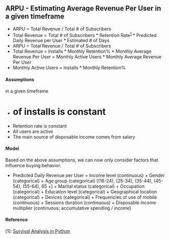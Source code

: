 ## ARPU - Estimating Average Revenue Per User in a given timeframe
- ARPU = Total Revenue / Total # of Subscribers
- Total Revenue = Total # of Subscribers * Retention Rate<sup>[1](#myfootnote1)</sup> * Predicted Daily Revenue per User * Estimated # of Days
- ARPU = Total Revenue / Total # of Subscribers
- Total Revenue = Installs * Monthly Retention% * Monthly Average Revenue Per User = Monthly Active Users * Monthly Average Revenue Per User
- Monthly Active Users = Installs * Monthly Retention%

#### Assumptions
in a given timeframe
- # of installs is constant
- Retention rate is constant
- All users are active
- The main source of disposable income comes from salary
 
 
#### Model
Based on the above assumptions, we can now only consider factors that influence buying behavior.
- Predicted Daily Revenue per User = Income level (continuous) + Gender (categorical) + Age group (categorical) [(16-24),
(25-34), (35-44), (45-54), (55-64), 65 +] + Marital status (categorical) + Occupation (categorical) + Education level (categorical) + Geographical location (categorical) + Devices (categorical) + Frequencies of use of mobile (continuous) + Sessions duration (continuous) + Disposable income multiplier (continuous; accumulative spending / income)


#### Reference
<a name="myfootnote1">[1]</a>: [Survival Analysis in Python](https://github.com/CamDavidsonPilon/lifelines)
